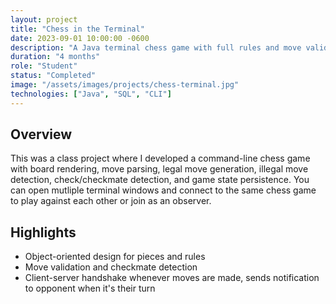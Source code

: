 ```yaml
---
layout: project
title: "Chess in the Terminal"
date: 2023-09-01 10:00:00 -0600
description: "A Java terminal chess game with full rules and move validation."
duration: "4 months"
role: "Student"
status: "Completed"
image: "/assets/images/projects/chess-terminal.jpg"
technologies: ["Java", "SQL", "CLI"]
---
```


## Overview

This was a class project where I developed a command-line chess game with board rendering, move parsing, legal move generation, illegal move detection, check/checkmate detection, and game state persistence. You can open mutliple terminal windows and connect to the same chess game to play against each other or join as an observer.

## Highlights

- Object-oriented design for pieces and rules
- Move validation and checkmate detection
- Client-server handshake whenever moves are made, sends notification to opponent when it's their turn



